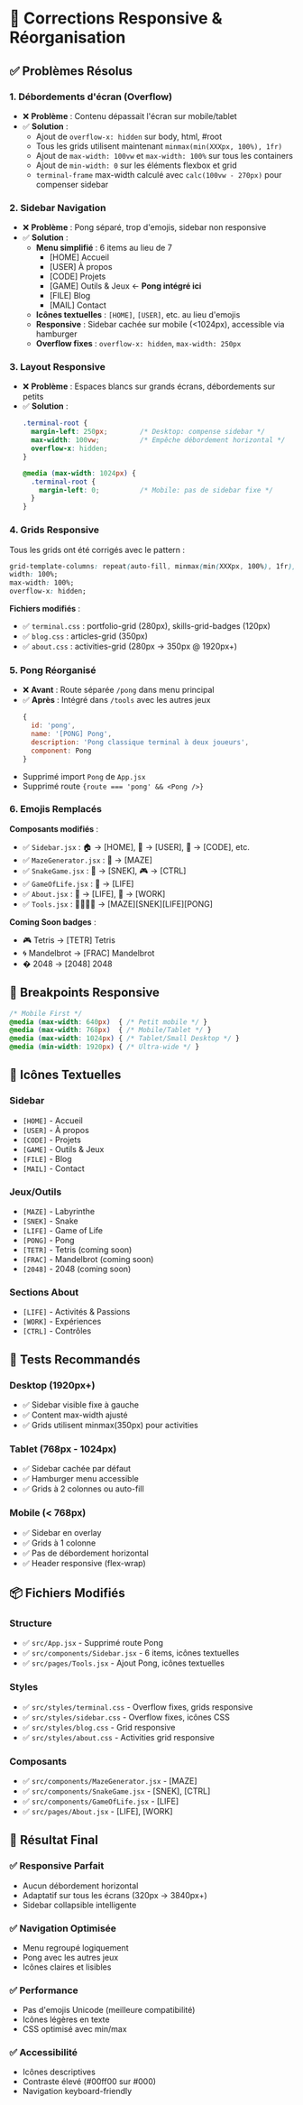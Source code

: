 # 🔧 Corrections Responsive & Réorganisation

## ✅ Problèmes Résolus

### 1. **Débordements d'écran (Overflow)**
- ❌ **Problème** : Contenu dépassait l'écran sur mobile/tablet
- ✅ **Solution** :
  - Ajout de `overflow-x: hidden` sur body, html, #root
  - Tous les grids utilisent maintenant `minmax(min(XXXpx, 100%), 1fr)`
  - Ajout de `max-width: 100vw` et `max-width: 100%` sur tous les containers
  - Ajout de `min-width: 0` sur les éléments flexbox et grid
  - `terminal-frame` max-width calculé avec `calc(100vw - 270px)` pour compenser sidebar

### 2. **Sidebar Navigation**
- ❌ **Problème** : Pong séparé, trop d'emojis, sidebar non responsive
- ✅ **Solution** :
  - **Menu simplifié** : 6 items au lieu de 7
    - [HOME] Accueil
    - [USER] À propos  
    - [CODE] Projets
    - [GAME] Outils & Jeux ← **Pong intégré ici**
    - [FILE] Blog
    - [MAIL] Contact
  - **Icônes textuelles** : `[HOME]`, `[USER]`, etc. au lieu d'emojis
  - **Responsive** : Sidebar cachée sur mobile (<1024px), accessible via hamburger
  - **Overflow fixes** : `overflow-x: hidden`, `max-width: 250px`

### 3. **Layout Responsive**
- ❌ **Problème** : Espaces blancs sur grands écrans, débordements sur petits
- ✅ **Solution** :
  ```css
  .terminal-root {
    margin-left: 250px;        /* Desktop: compense sidebar */
    max-width: 100vw;          /* Empêche débordement horizontal */
    overflow-x: hidden;
  }
  
  @media (max-width: 1024px) {
    .terminal-root {
      margin-left: 0;          /* Mobile: pas de sidebar fixe */
    }
  }
  ```

### 4. **Grids Responsive**
Tous les grids ont été corrigés avec le pattern :
```css
grid-template-columns: repeat(auto-fill, minmax(min(XXXpx, 100%), 1fr));
width: 100%;
max-width: 100%;
overflow-x: hidden;
```

**Fichiers modifiés** :
- ✅ `terminal.css` : portfolio-grid (280px), skills-grid-badges (120px)
- ✅ `blog.css` : articles-grid (350px)
- ✅ `about.css` : activities-grid (280px → 350px @ 1920px+)

### 5. **Pong Réorganisé**
- ❌ **Avant** : Route séparée `/pong` dans menu principal
- ✅ **Après** : Intégré dans `/tools` avec les autres jeux
  ```jsx
  {
    id: 'pong',
    name: '[PONG] Pong',
    description: 'Pong classique terminal à deux joueurs',
    component: Pong
  }
  ```
- Supprimé import `Pong` de `App.jsx`
- Supprimé route `{route === 'pong' && <Pong />}`

### 6. **Emojis Remplacés**
**Composants modifiés** :
- ✅ `Sidebar.jsx` : 🏠 → [HOME], 👤 → [USER], 💼 → [CODE], etc.
- ✅ `MazeGenerator.jsx` : 🔀 → [MAZE]
- ✅ `SnakeGame.jsx` : 🐍 → [SNEK], 🎮 → [CTRL]
- ✅ `GameOfLife.jsx` : 🧬 → [LIFE]
- ✅ `About.jsx` : 🎯 → [LIFE], 💼 → [WORK]
- ✅ `Tools.jsx` : 🔀🐍🧬🎯 → [MAZE][SNEK][LIFE][PONG]

**Coming Soon badges** :
- 🎮 Tetris → [TETR] Tetris
- 🌀 Mandelbrot → [FRAC] Mandelbrot
- � 2048 → [2048] 2048

## 📐 Breakpoints Responsive

```css
/* Mobile First */
@media (max-width: 640px)  { /* Petit mobile */ }
@media (max-width: 768px)  { /* Mobile/Tablet */ }
@media (max-width: 1024px) { /* Tablet/Small Desktop */ }
@media (min-width: 1920px) { /* Ultra-wide */ }
```

## 🎨 Icônes Textuelles

### Sidebar
- `[HOME]` - Accueil
- `[USER]` - À propos
- `[CODE]` - Projets
- `[GAME]` - Outils & Jeux
- `[FILE]` - Blog
- `[MAIL]` - Contact

### Jeux/Outils
- `[MAZE]` - Labyrinthe
- `[SNEK]` - Snake
- `[LIFE]` - Game of Life
- `[PONG]` - Pong
- `[TETR]` - Tetris (coming soon)
- `[FRAC]` - Mandelbrot (coming soon)
- `[2048]` - 2048 (coming soon)

### Sections About
- `[LIFE]` - Activités & Passions
- `[WORK]` - Expériences
- `[CTRL]` - Contrôles

## 🧪 Tests Recommandés

### Desktop (1920px+)
- ✅ Sidebar visible fixe à gauche
- ✅ Content max-width ajusté
- ✅ Grids utilisent minmax(350px) pour activities

### Tablet (768px - 1024px)
- ✅ Sidebar cachée par défaut
- ✅ Hamburger menu accessible
- ✅ Grids à 2 colonnes ou auto-fill

### Mobile (< 768px)
- ✅ Sidebar en overlay
- ✅ Grids à 1 colonne
- ✅ Pas de débordement horizontal
- ✅ Header responsive (flex-wrap)

## 📦 Fichiers Modifiés

### Structure
- ✅ `src/App.jsx` - Supprimé route Pong
- ✅ `src/components/Sidebar.jsx` - 6 items, icônes textuelles
- ✅ `src/pages/Tools.jsx` - Ajout Pong, icônes textuelles

### Styles
- ✅ `src/styles/terminal.css` - Overflow fixes, grids responsive
- ✅ `src/styles/sidebar.css` - Overflow fixes, icônes CSS
- ✅ `src/styles/blog.css` - Grid responsive
- ✅ `src/styles/about.css` - Activities grid responsive

### Composants
- ✅ `src/components/MazeGenerator.jsx` - [MAZE]
- ✅ `src/components/SnakeGame.jsx` - [SNEK], [CTRL]
- ✅ `src/components/GameOfLife.jsx` - [LIFE]
- ✅ `src/pages/About.jsx` - [LIFE], [WORK]

## 🚀 Résultat Final

### ✅ Responsive Parfait
- Aucun débordement horizontal
- Adaptatif sur tous les écrans (320px → 3840px+)
- Sidebar collapsible intelligente

### ✅ Navigation Optimisée
- Menu regroupé logiquement
- Pong avec les autres jeux
- Icônes claires et lisibles

### ✅ Performance
- Pas d'emojis Unicode (meilleure compatibilité)
- Icônes légères en texte
- CSS optimisé avec min/max

### ✅ Accessibilité
- Icônes descriptives
- Contraste élevé (#00ff00 sur #000)
- Navigation keyboard-friendly
